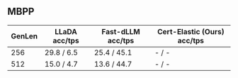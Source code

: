 ## MBPP
| GenLen | LLaDA acc/tps | Fast-dLLM acc/tps | Cert-Elastic (Ours) acc/tps |
| --- | --- | --- | --- |
| 256 | 29.8 / 6.5 | 25.4 / 45.1 | - / - |
| 512 | 15.0 / 4.7 | 13.6 / 44.7 | - / - |
